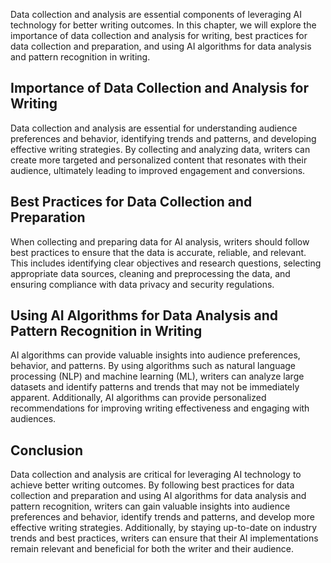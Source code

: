 
Data collection and analysis are essential components of leveraging AI technology for better writing outcomes. In this chapter, we will explore the importance of data collection and analysis for writing, best practices for data collection and preparation, and using AI algorithms for data analysis and pattern recognition in writing.

Importance of Data Collection and Analysis for Writing
------------------------------------------------------

Data collection and analysis are essential for understanding audience preferences and behavior, identifying trends and patterns, and developing effective writing strategies. By collecting and analyzing data, writers can create more targeted and personalized content that resonates with their audience, ultimately leading to improved engagement and conversions.

Best Practices for Data Collection and Preparation
--------------------------------------------------

When collecting and preparing data for AI analysis, writers should follow best practices to ensure that the data is accurate, reliable, and relevant. This includes identifying clear objectives and research questions, selecting appropriate data sources, cleaning and preprocessing the data, and ensuring compliance with data privacy and security regulations.

Using AI Algorithms for Data Analysis and Pattern Recognition in Writing
------------------------------------------------------------------------

AI algorithms can provide valuable insights into audience preferences, behavior, and patterns. By using algorithms such as natural language processing (NLP) and machine learning (ML), writers can analyze large datasets and identify patterns and trends that may not be immediately apparent. Additionally, AI algorithms can provide personalized recommendations for improving writing effectiveness and engaging with audiences.

Conclusion
----------

Data collection and analysis are critical for leveraging AI technology to achieve better writing outcomes. By following best practices for data collection and preparation and using AI algorithms for data analysis and pattern recognition, writers can gain valuable insights into audience preferences and behavior, identify trends and patterns, and develop more effective writing strategies. Additionally, by staying up-to-date on industry trends and best practices, writers can ensure that their AI implementations remain relevant and beneficial for both the writer and their audience.
